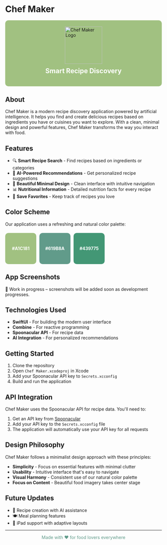 # Chef Maker

<div style="background-color: #A1C181; padding: 20px; border-radius: 10px; margin-bottom: 20px;">
  <img src="/Users/rovshanrr1/Desktop/Chef Maker/Chef Maker/Assets.xcassets/logo.png" alt="Chef Maker Logo" width="120" style="display: block; margin: 0 auto;">
  <h2 style="color: white; text-align: center; margin-top: 10px;">Smart Recipe Discovery</h2>
</div>

## About

Chef Maker is a modern recipe discovery application powered by artificial intelligence. It helps you find and create delicious recipes based on ingredients you have or cuisines you want to explore. With a clean, minimal design and powerful features, Chef Maker transforms the way you interact with food.

## Features

- 🔍 **Smart Recipe Search** - Find recipes based on ingredients or categories
- 🧠 **AI-Powered Recommendations** - Get personalized recipe suggestions
- 📱 **Beautiful Minimal Design** - Clean interface with intuitive navigation
- 📊 **Nutritional Information** - Detailed nutrition facts for every recipe
- 🔖 **Save Favorites** - Keep track of recipes you love

## Color Scheme

Our application uses a refreshing and natural color palette:

<div style="display: flex; margin: 20px 0;">
  <div style="background-color: #A1C181; width: 100px; height: 100px; border-radius: 10px; margin-right: 10px; display: flex; align-items: center; justify-content: center;">
    <span style="color: white; font-weight: bold;">#A1C181</span>
  </div>
  <div style="background-color: #619B8A; width: 100px; height: 100px; border-radius: 10px; margin-right: 10px; display: flex; align-items: center; justify-content: center;">
    <span style="color: white; font-weight: bold;">#619B8A</span>
  </div>
  <div style="background-color: #439775; width: 100px; height: 100px; border-radius: 10px; margin-right: 10px; display: flex; align-items: center; justify-content: center;">
    <span style="color: white; font-weight: bold;">#439775</span>
  </div>
</div>

## App Screenshots

🚧 Work in progress – screenshots will be added soon as development progresses.
<!--![Home Screen](screenshots/home_screen.png)-->
<!--![Recipe Details](screenshots/recipe_details.png)-->
<!--![Search View](screenshots/search_view.png)-->


## Technologies Used

- **SwiftUI** - For building the modern user interface
- **Combine** - For reactive programming
- **Spoonacular API** - For recipe data
- **AI Integration** - For personalized recommendations

## Getting Started

1. Clone the repository
2. Open `Chef Maker.xcodeproj` in Xcode
3. Add your Spoonacular API key to `Secrets.xcconfig`
4. Build and run the application

## API Integration

Chef Maker uses the Spoonacular API for recipe data. You'll need to:

1. Get an API key from [Spoonacular](https://spoonacular.com/food-api)
2. Add your API key to the `Secrets.xcconfig` file
3. The application will automatically use your API key for all requests

## Design Philosophy

Chef Maker follows a minimalist design approach with these principles:

- **Simplicity** - Focus on essential features with minimal clutter
- **Usability** - Intuitive interface that's easy to navigate
- **Visual Harmony** - Consistent use of our natural color palette
- **Focus on Content** - Beautiful food imagery takes center stage

## Future Updates

- 📝 Recipe creation with AI assistance
- 🍽️ Meal planning features
- 📱 iPad support with adaptive layouts

---

<p align="center" style="color: #619B8A;">Made with ❤️ for food lovers everywhere</p>
